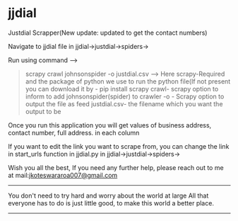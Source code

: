 # jjdial
Justdial Scrapper(New update: updated to get the contact numbers)

Navigate to jjdial file in jjdial->justdial->spiders->

Run using command
-->
>scrapy crawl johnsonspider -o justdial.csv
-->
Here
scrapy-Required and the package of python we use to run the python file(If not present you can download it by - pip install scrapy 
crawl- scrapy option to inform to add johnsonspider(spider) to crawler
-o - Scrapy option to output the file as feed
justdial.csv- the filename which you want the output to be



Once you run this application you will get values of business address, contact number, full address. in each column

If you want to edit the link you want to scrape from, you can change the link in start_urls function in jjdial.py  in jjdial->justdial->spiders->  



Wish you all the best, If you need any further help, please reach out to me at mail:jkoteswararoa007@gmail.com
**********************************************************************************
You don't need to try hard and worry about the world at large
All that everyone has to do is just little good, to make this world a better place. 
**********************************************************************************
